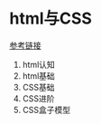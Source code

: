 # html与CSS

[参考链接](https://www.bilibili.com/video/BV1Kg411T7t9)

1. html认知
2. html基础
3. CSS基础
4. CSS进阶
5. CSS盒子模型